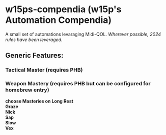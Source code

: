 # w15ps-compendia (w15p's Automation Compendia)
A small set of automations levaraging Midi-QOL. *Wherever possible, 2024 rules have been leveraged.*

## Generic Features:
### Tactical Master (requires PHB)
### Weapon Mastery (requires PHB but can be configured for homebrew entry)
**choose Masteries on Long Rest**  
**Graze**  
**Nick**  
**Sap**  
**Slow**  
**Vex**
